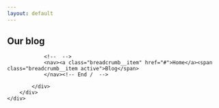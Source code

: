 ```yaml
---
layout: default
---
```


<!-- page-title -->
<div class="page-title">
    <div class="container">
        <div class="row">
            <div class="col-lg-8 offset-0 offset-sm-0 offset-md-0 offset-lg-2 ">
                <h2 class="page-title__title">Our blog</h2>

                <!--  -->
                <nav><a class="breadcrumb__item" href="#">Home</a><span class="breadcrumb__item active">Blog</span>
                </nav><!-- End /  -->

            </div>
        </div>
    </div>
</div><!-- End / page-title -->